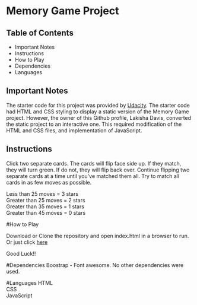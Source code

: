 # Memory Game Project

## Table of Contents
* Important Notes
* Instructions
* How to Play
* Dependencies
* Languages

## Important Notes

The starter code for this project was provided by <a href="https://github.com/udacity/fend-project-memory-game">Udacity</a>. The starter code had HTML and CSS styling to display a static version of the Memory Game project. However, the owner of this Github profile, Lakisha Davis, converted the static project to an interactive one. This required modification of the HTML and CSS files, and implementation of JavaScript.

## Instructions

Click two separate cards. The cards will flip face side up. If they match, they will turn green. If do not, they will flip back over. Continue flipping two separate cards at a time until you've matched them all. Try to match all cards in as few moves as possible.

Less than 25 moves = 3 stars <br>
Greater than 25 moves = 2 stars <br>
Greater than 35 moves = 1 stars <br>
Greater than 45 moves = 0 stars <br>

#How to Play

Download or Clone the repository and open index.html in a browser to run. Or just click <a href="https://futurefbi07.github.io/">here</a>

Good Luck!!

#Dependencies
Boostrap - Font awesome. No other dependencies were used.

#Languages
HTML<br>
CSS<br>
JavaScript
